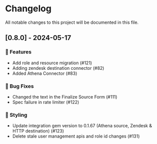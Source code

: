 # Changelog

All notable changes to this project will be documented in this file.

## [0.8.0] - 2024-05-17

### 🚀 Features

- Add role and resource migration (#121)
- Adding zendesk destination connector (#82)
- Added Athena Connector (#83)

### 🐛 Bug Fixes

- Changed the text in the Finalize Source Form (#111)
- Spec failure in rate limiter (#122)

### 🎨 Styling

- Update integration gem version to 0.1.67 (Athena source, Zendesk & HTTP destination) (#123)
- Delete stale user management apis and role id changes (#131)

<!-- generated by git-cliff -->
